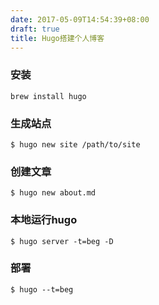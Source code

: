 ```yaml
---
date: 2017-05-09T14:54:39+08:00
draft: true
title: Hugo搭建个人博客
---
```


### 安装

```
brew install hugo
```

### 生成站点

```
$ hugo new site /path/to/site
```

### 创建文章

```
$ hugo new about.md
```

### 本地运行hugo

```
$ hugo server -t=beg -D
```

### 部署

```
$ hugo --t=beg
```